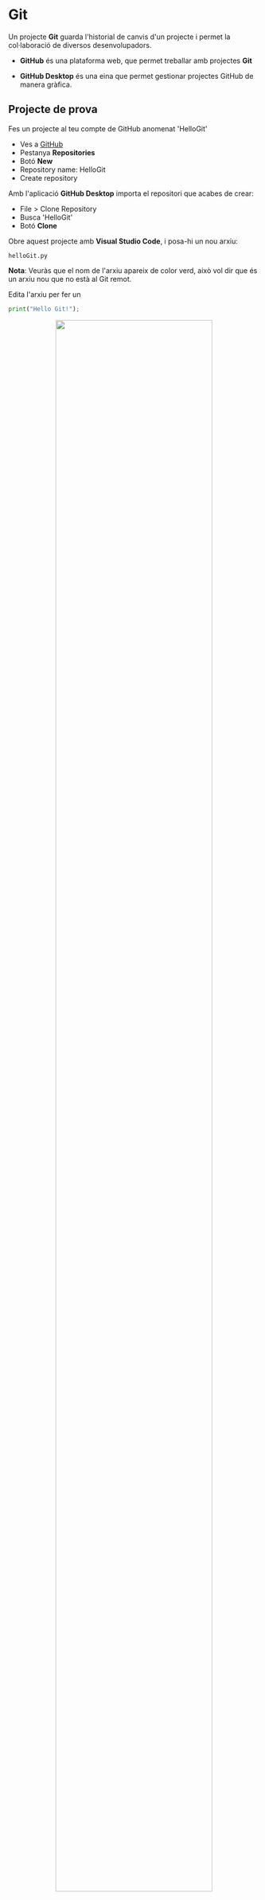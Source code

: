 # Git

Un projecte **Git** guarda l'historial de canvis d'un projecte i permet la col·laboració de diversos desenvolupadors.

- **GitHub** és una plataforma web, que permet treballar amb projectes **Git**

- **GitHub Desktop** és una eina que permet gestionar projectes GitHub de manera gràfica.

## Projecte de prova

Fes un projecte al teu compte de GitHub anomenat 'HelloGit'

- Ves a [GitHub](https://github.com/)
- Pestanya **Repositories**
- Botó **New**
- Repository name: HelloGit
- Create repository

Amb l'aplicació **GitHub Desktop** importa el repositori que acabes de crear:

- File > Clone Repository
- Busca 'HelloGit'
- Botó **Clone**

Obre aquest projecte amb **Visual Studio Code**, i posa-hi un nou arxiu:

```text
helloGit.py
```

**Nota**: Veuràs que el nom de l'arxiu apareix de color verd, això vol dir que és un arxiu nou que no està al Git remot.

Edita l'arxiu per fer un 

```python
print("Hello Git!");
```

<center>
<img src="./assets/git0000.png" style="width: 90%; max-width: 350px">
</center>

Si vas a GitHub Desktop, veuràs que apareix una modificació a la pestanya "Changes". Que és el nou arxiu que has creat.

Ara pots pujar aquest codi a GitHub. 

## Primer commit

**Nota:** Com que encara no has enviat res d'aquest projecte a GitHub, el botó **Publish branch** diu: *"Cannot publish unborn HEAD"*

Per enviar modificacions a GitHub cal fer un commit, i per fer un commit cal explicar què estàs enviant.

- Posa una descripció dels canvis que has fet a l'apartat "Commit"
- Apreta el botó **Commit to main**

<center>
<img src="./assets/git0001.png" style="width: 90%; max-width: 250px">
</center>

Com que és la primera vegada que enviem modificacins a aquest projecte, hem de publicar la branca:

- Apreta a 'Publish branch'

<center>
<img src="./assets/git0002.png" style="width: 90%; max-width: 250px">
</center>

Torna a *Visual Studio Code* i modifica l'arxiu, deixa'l així:

```python
print("Hello Git!")
print("New modification")
```

Veuràs que ara el nom de l'arxiu surt de color marró clar, això indica que hi has fet modificacions.

<center>
<img src="./assets/git0003.png" style="width: 90%; max-width: 250px">
</center>

- Torna a GitHub Desktop, i apunta el comentari de la nova modificació.
- Apreta el botó **Commit to main**

<center>
<img src="./assets/git0004.png" style="width: 90%; max-width: 250px">
</center>

Ara pots enviar els canvis a GitHub apretant el botó 'Push origin'

<center>
<img src="./assets/git0005.png" style="width: 90%; max-width: 250px">
</center>

## Veure commits a GitHub

Amb el navegador, al projecte de GitHub, pots veure els commits que s'han fet per aquest codi.

- Apreta sobre la opció **Commits** de la web de GitHub:

<center>
<img src="./assets/git0006.png" style="width: 90%; max-width: 250px">
</center>

Veuràs una llista amb els commits d'aquest projecte.

- Escull un dels commits:

<center>
<img src="./assets/git0007.png" style="width: 90%; max-width: 250px">
</center>

Veuràs els canvis del commit.

- En vermell el què s'ha tret
- En verd el què s'ha afegit

## Commits des de Visual Studio Code

Des de **Visual Studio Code**, també pots fer commits.

Modifica l'arxiu 'helloGit.py' així:

```python
print("Hello Git!")
print("Git from VSC")
```

A la pestanya **Source Control** veuràs que apareix un número 1 (un arxiu amb canvis), i una llista 'Changes' amb l'arxiu que té modificacions (helloGit.py).

<center>
<img src="./assets/git0008.png" style="width: 90%; max-width: 250px">
</center>

Si sel·lecciones l'arxiu, veuràs dues columnes, una amb la versió anterior de l'arxiu i una amb la nova.

Igualment, les parts que s'han esborrat estàn en vermell i les noves en verd.

<center>
<img src="./assets/git0009.png" style="width: 90%; max-width: 250px">
</center>

Podries desfer els canvis amb la fletxa "enrrera" que diu "Discard Changes", però no ho facis.

Posa un comentari amb el canvi a l'espai **Message**

<center>
<img src="./assets/git0010.png" style="width: 90%; max-width: 250px">
</center>

I apreta el botó **Commit**

Igual que amb l'aplicació **GitHub Desktop** després de fer un commit, habies d'enviar els canvis amb **Publish Branch**, des de **Visual Studio Code** has de publicar els canvis amb **Sync Changes**

<center>
<img src="./assets/git0011.png" style="width: 90%; max-width: 250px">
</center>

## Commits des de la terminal

Des de la linia de comandes també pots fer commits.

Modifica l'arxiu 'helloGit.py' així:

```python
print("Hello Git!")
print("Git from CMD")
```

Obre un terminal i escriu:

```bash
git status
```

<center>
<img src="./assets/git0012.png" style="width: 90%; max-width: 250px">
</center>

Aquesta comanda llista l'estat del projecte Git, en aquest cas ens diu que hem modificat l'arxiu 'helloGit.py'

Podriem veure les modificacions que s'hi han fet amb:

```bash
git diff helloGit.py
```

<center>
<img src="./assets/git0013.png" style="width: 90%; max-width: 250px">
</center>

Igualment, amb vermell surt el què hem esborrat i amb verd el què hem afegit.

Com que els canvis no s'han enviat, ni s'ha fet cap commit, podriem descartar els canvis amb la següent comanda, **però no ho facis**:

```bash
git checkout -- helloGit.py
```

Per enviar els canvis des de la linia de comandes:

- Primer cal afegir els arxius que volem commentar:

```bash
git add helloGit.py
```

- O bé, per afegir tots els arxius amb modificacions:

```bash
git add .
```

- Després, cal posar el commentari. Es posa entre commetes després de **"-m"**

```bash
git commit -m "Modified VSC for CMD"
```

- Finalment, per enviar-ho al servidor tal i com fem visualment amb *Publish Branch*, o *Sync changes*, cal fer un **push**:

```bash
git push
```

<center>
<img src="./assets/git0014.png" style="width: 90%; max-width: 250px">
</center>

## Actualitzar les dades amb linia de comandes

Per actualitzar els arxius locals, amb les modificacions remotes:

```bash
git pull
```

## Historial de modificacions a GitHub Desktop

La pestanya **History** de *GitHub Desktop* també ens mostra l'historial de modificacions.

<center>
<img src="./assets/git0014.png" style="width: 90%; max-width: 250px">
</center>
